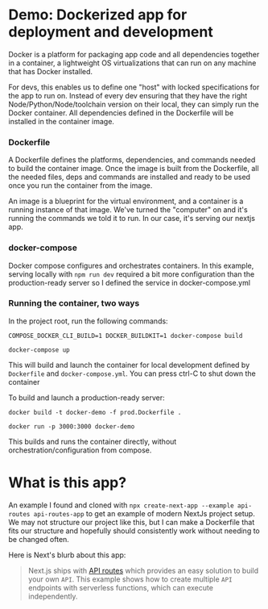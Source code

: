 # Demo: Dockerized app for deployment and development

Docker is a platform for packaging app code and all dependencies together in a container, a lightweight OS virtualizations that can run on any machine that has Docker installed.

For devs, this enables us to define one "host" with locked specifications for the app to run on. Instead of every dev ensuring that they have the right Node/Python/Node/toolchain version on their local, they can simply run the Docker container. All dependencies defined in the Dockerfile will be installed in the container image.

### Dockerfile

A Dockerfile defines the platforms, dependencies, and commands needed to build the container image. Once the image is built from the Dockerfile, all the needed files, deps and commands are installed and ready to be used once you run the container from the image.

An image is a blueprint for the virtual environment, and a container is a running instance of that image. We've turned the "computer" on and it's running the commands we told it to run. In our case, it's serving our nextjs app.

### docker-compose

Docker compose configures and orchestrates containers. In this example, serving locally with `npm run dev` required a bit more configuration than the production-ready server so I defined the service in docker-compose.yml

### Running the container, two ways

In the project root, run the following commands:

    COMPOSE_DOCKER_CLI_BUILD=1 DOCKER_BUILDKIT=1 docker-compose build

    docker-compose up

This will build and launch the container for local development defined by `Dockerfile` and `docker-compose.yml`. You can press ctrl-C to shut down the container

To build and launch a production-ready server:

    docker build -t docker-demo -f prod.Dockerfile .

    docker run -p 3000:3000 docker-demo

This builds and runs the container directly, without orchestration/configuration from compose.

# What is this app?

An example I found and cloned with `npx create-next-app --example api-routes api-routes-app` to get an example of modern NextJs project setup. We may not structure our project like this, but I can make a Dockerfile that fits our structure and hopefully should consistently work without needing to be changed often. 

Here is Next's blurb about this app:

> Next.js ships with [API routes](https://nextjs.org/docs/api-routes/introduction) which provides an easy solution to build your own `API`. This example shows how to create multiple `API` endpoints with serverless functions, which can execute independently.

